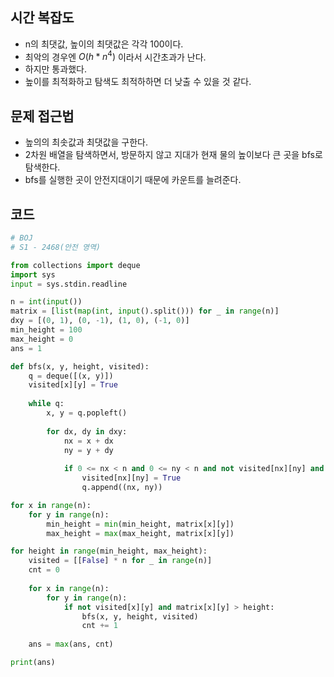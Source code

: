 ## 시간 복잡도
- n의 최댓값, 높이의 최댓값은 각각 100이다.
- 최악의 경우엔 $O(h * n^4)$ 이라서 시간초과가 난다.
- 하지만 통과했다.
- 높이를 최적화하고 탐색도 최적하하면 더 낮출 수 있을 것 같다.

## 문제 접근법
- 높의의 최솟값과 최댓값을 구한다.
- 2차원 배열을 탐색하면서, 방문하지 않고 지대가 현재 물의 높이보다 큰 곳을 bfs로 탐색한다.
- bfs를 실행한 곳이 안전지대이기 때문에 카운트를 늘려준다.


## 코드

```python
# BOJ
# S1 - 2468(안전 영역)

from collections import deque
import sys
input = sys.stdin.readline

n = int(input())
matrix = [list(map(int, input().split())) for _ in range(n)]
dxy = [(0, 1), (0, -1), (1, 0), (-1, 0)]
min_height = 100
max_height = 0
ans = 1

def bfs(x, y, height, visited):
    q = deque([(x, y)])
    visited[x][y] = True
    
    while q:
        x, y = q.popleft()
        
        for dx, dy in dxy:
            nx = x + dx
            ny = y + dy
            
            if 0 <= nx < n and 0 <= ny < n and not visited[nx][ny] and matrix[nx][ny] > height:
                visited[nx][ny] = True
                q.append((nx, ny))

for x in range(n):
    for y in range(n):
        min_height = min(min_height, matrix[x][y])
        max_height = max(max_height, matrix[x][y])

for height in range(min_height, max_height):
    visited = [[False] * n for _ in range(n)]
    cnt = 0
    
    for x in range(n):
        for y in range(n):
            if not visited[x][y] and matrix[x][y] > height:
                bfs(x, y, height, visited)
                cnt += 1
    
    ans = max(ans, cnt)

print(ans)
```
